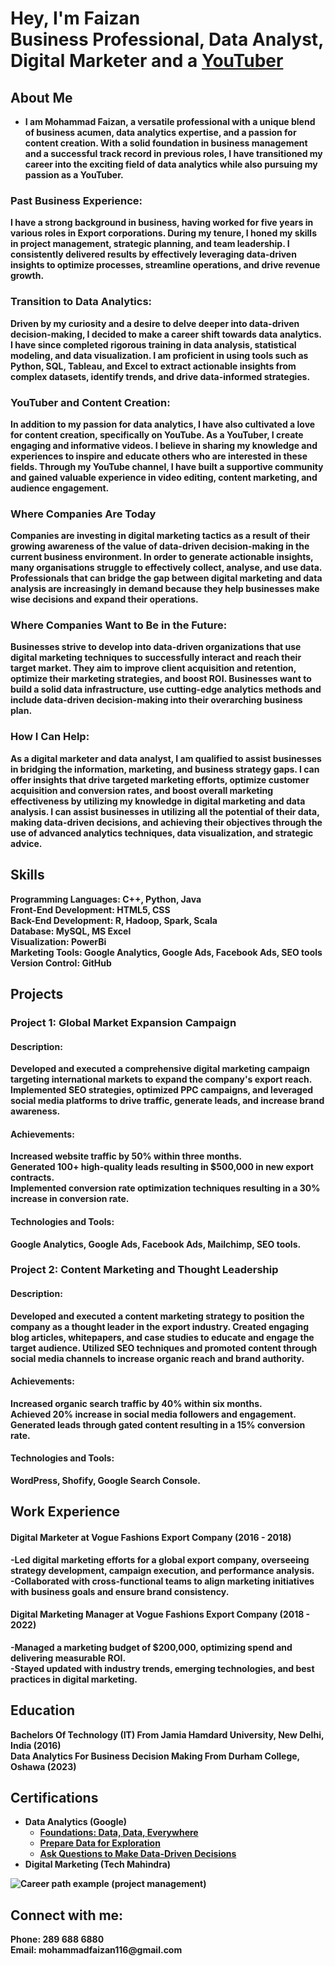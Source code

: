 <h1>Hey, I'm Faizan<br/><a>Business Professional</a>, <a>Data Analyst</a>, Digital Marketer and a <a href="https://www.youtube.com/@faizancanada/featured">YouTuber</a></h1>

<h2>About Me</h2>

- <b>I am Mohammad Faizan, a versatile professional with a unique blend of business acumen, data analytics expertise, and a passion for content creation. With a solid foundation in business management and a successful track record in previous roles, I have transitioned my career into the exciting field of data analytics while also pursuing my passion as a YouTuber.

<h3>Past Business Experience:</h3>
I have a strong background in business, having worked for five years in various roles in Export corporations. During my tenure, I honed my skills in project management, strategic planning, and team leadership. I consistently delivered results by effectively leveraging data-driven insights to optimize processes, streamline operations, and drive revenue growth.

<h3>Transition to Data Analytics:</h3>
Driven by my curiosity and a desire to delve deeper into data-driven decision-making, I decided to make a career shift towards data analytics. I have since completed rigorous training in data analysis, statistical modeling, and data visualization. I am proficient in using tools such as Python, SQL, Tableau, and Excel to extract actionable insights from complex datasets, identify trends, and drive data-informed strategies.

<h3>YouTuber and Content Creation:</h3>
In addition to my passion for data analytics, I have also cultivated a love for content creation, specifically on YouTube. As a YouTuber, I create engaging and informative videos. I believe in sharing my knowledge and experiences to inspire and educate others who are interested in these fields. Through my YouTube channel, I have built a supportive community and gained valuable experience in video editing, content marketing, and audience engagement.

<h3>Where Companies Are Today</h3>
Companies are investing in digital marketing tactics as a result of their growing awareness of the value of data-driven decision-making in the current business environment. In order to generate actionable insights, many organisations struggle to effectively collect, analyse, and use data. Professionals that can bridge the gap between digital marketing and data analysis are increasingly in demand because they help businesses make wise decisions and expand their operations.</b>

<h3>Where Companies Want to Be in the Future:</h3>
<b>Businesses strive to develop into data-driven organizations that use digital marketing techniques to successfully interact and reach their target market. They aim to improve client acquisition and retention, optimize their marketing strategies, and boost ROI. Businesses want to build a solid data infrastructure, use cutting-edge analytics methods and include data-driven decision-making into their overarching business plan.</b>

<h3>How I Can Help:</h3>
<b>As a digital marketer and data analyst, I am qualified to assist businesses in bridging the information, marketing, and business strategy gaps. I can offer insights that drive targeted marketing efforts, optimize customer acquisition and conversion rates, and boost overall marketing effectiveness by utilizing my knowledge in digital marketing and data analysis. I can assist businesses in utilizing all the potential of their data, making data-driven decisions, and achieving their objectives through the use of advanced analytics techniques, data visualization, and strategic advice.</b>

<h2>Skills</h2>
<b>Programming Languages: C++, Python, Java <br>
Front-End Development: HTML5, CSS <br>
Back-End Development: R, Hadoop, Spark, Scala <br>
Database: MySQL, MS Excel  <br>
Visualization: PowerBi <br>
Marketing Tools: Google Analytics, Google Ads, Facebook Ads, SEO tools <br>
Version Control: GitHub </b>

<h2>Projects</h2>
  <h3>Project 1: Global Market Expansion Campaign</h3>
  <b>
  <h4>Description:</h4> Developed and executed a comprehensive digital marketing campaign targeting international markets to expand the company's export reach. Implemented SEO strategies, optimized PPC campaigns, and leveraged social media platforms to drive traffic, generate leads, and increase brand awareness. <br>
<h4>Achievements:</h4>
Increased website traffic by 50% within three months. <br>
Generated 100+ high-quality leads resulting in $500,000 in new export contracts. <br>
Implemented conversion rate optimization techniques resulting in a 30% increase in conversion rate. <br>
<h4>Technologies and Tools:</h4> Google Analytics, Google Ads, Facebook Ads, Mailchimp, SEO tools.
  </b>

  <h3>Project 2: Content Marketing and Thought Leadership</h3>
  <b>
  <h4>Description:</h4>  Developed and executed a content marketing strategy to position the company as a thought leader in the export industry. Created engaging blog articles, whitepapers, and case studies to educate and engage the target audience. Utilized SEO techniques and promoted content through social media channels to increase organic reach and brand authority. <br>
<h4>Achievements:</h4>
Increased organic search traffic by 40% within six months. <br>
Achieved 20% increase in social media followers and engagement. <br>
Generated leads through gated content resulting in a 15% conversion rate. <br>
<h4>Technologies and Tools:</h4> WordPress, Shofify, Google Search Console.
  </b>

<h2>Work Experience</h2>
  <b>
  <h4>Digital Marketer at Vogue Fashions Export Company (2016 - 2018)</h4>  
<b>-Led digital marketing efforts for a global export company, overseeing strategy development, campaign execution, and performance analysis. <br>
-Collaborated with cross-functional teams to align marketing initiatives with business goals and ensure brand consistency.</b>
<h4>Digital Marketing Manager at Vogue Fashions Export Company (2018 - 2022)</h4>  
<b>-Managed a marketing budget of $200,000, optimizing spend and delivering measurable ROI. <br>
-Stayed updated with industry trends, emerging technologies, and best practices in digital marketing.</b>

  <h2>Education</h2>
  <b>
    Bachelors Of Technology (IT) From Jamia Hamdard University, New Delhi, India (2016) <br>
    Data Analytics For Business Decision Making From Durham College, Oshawa (2023)
  </b>
  
<h2>Certifications</h2>

- <b>Data Analytics (Google)</b>
  - [Foundations: Data, Data, Everywhere](https://www.coursera.org/account/accomplishments/verify/MC2HAUZ8VFSX)
  - [Prepare Data for Exploration](https://www.coursera.org/account/accomplishments/verify/LUFS48E3KQQD)
  - [Ask Questions to Make Data-Driven Decisions](https://www.coursera.org/account/accomplishments/verify/B943AGUZFHVN)
- <b>Digital Marketing (Tech Mahindra)</b>

![Career path example (project management)](https://github.com/mohammadfaizan116/mohammadfaizan116/assets/136765058/39242e4b-596e-40a9-974e-9f0bdd340d54)


<h2>Connect with me:</h2>
Phone: 289 688 6880 <br>
Email: mohammadfaizan116@gmail.com <br>
